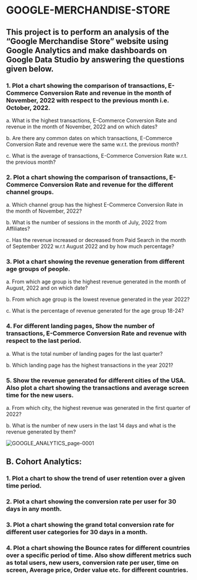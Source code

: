 # GOOGLE-MERCHANDISE-STORE
## This project is to perform an analysis of the “Google Merchandise Store” website using Google Analytics and make dashboards on Google Data Studio by answering the questions given below.

### 1. Plot a chart showing the comparison of transactions, E-Commerce Conversion Rate and revenue in the month of November, 2022 with respect to the previous month i.e. October, 2022. 

a. What is the highest transactions, E-Commerce Conversion Rate and revenue in the month of November, 2022 and on which dates? 

b. Are there any common dates on which transactions, E-Commerce Conversion Rate and revenue were the same w.r.t. the previous month?

c. What is the average of transactions, E-Commerce Conversion Rate w.r.t. the previous month?






### 2. Plot a chart showing the comparison of transactions, E-Commerce Conversion Rate and revenue for the different channel groups.

a. Which channel group has the highest E-Commerce Conversion Rate in the month of November, 2022?

b. What is the number of sessions in the month of July, 2022 from Affiliates?

c. Has the revenue increased or decreased from Paid Search in the month of September 2022 w.r.t August 2022 and by how much percentage?


### 3. Plot a chart showing the revenue generation from different age groups of people.

a. From which age group is the highest revenue generated in the month of August, 2022 and on which date?

b. From which age group is the lowest revenue generated in the year 2022?

c. What is the percentage of revenue generated for the age group 18-24?

### 4. For different landing pages, Show the number of transactions, E-Commerce Conversion Rate and revenue  with respect to the last period.

a. What is the total number of landing pages for the last quarter?    

b. Which landing page has the highest transactions in the year 2021?



### 5. Show the revenue generated for different cities of the USA. Also plot a chart showing the transactions and  average screen time for the new users.

a. From which city, the highest revenue was generated in the first quarter of 2022?

b. What is the number of new users in the last 14 days and what is the revenue generated by them?

![GOOGLE_ANALYTICS_page-0001](https://user-images.githubusercontent.com/111070329/221004799-4ef113b2-6429-4ca6-86a4-022ddbbb4393.jpg)

## B. Cohort Analytics:

### 1. Plot a chart to show the trend of user retention over a given time period.

### 2. Plot a chart showing the conversion rate per user for 30 days in any month.

### 3. Plot a chart showing the grand total conversion rate for different user categories for 30 days in a month.

### 4. Plot a chart showing the Bounce rates for different countries over a specific period of time. Also show different metrics such as total users, new users,  conversion rate per user, time on screen, Average price, Order value etc. for different countries.
